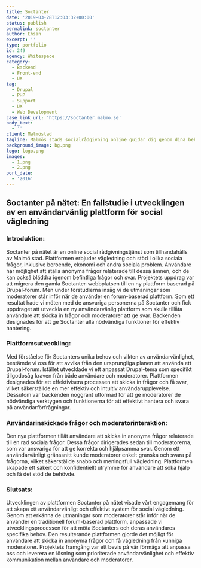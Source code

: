 ```yaml
---
title: Soctanter
date: '2019-03-28T12:03:32+00:00'
status: publish
permalink: soctanter
author: Ehsan
excerpt: ''
type: portfolio
id: 249
agency: Whitespace
category:
  - Backend
  - Front-end
  - UX
tag:
  - Drupal
  - PHP
  - Support
  - UX
  - Web Development
case_link_url: 'https://soctanter.malmo.se'
body_text:
  - ''
client: Malmöstad
tagline: Malmös stads socialrådgivning online guidar dig genom dina bekymmer.
background_image: bg.png
logo: logo.png
images:
  - 1.png
  - 2.png
port_date:
  - '2016'
---
```

<h2>Soctanter på nätet: En fallstudie i utvecklingen av en användarvänlig plattform för social vägledning</h2>

  <h3>Introduktion:</h3>
  <p>
    Soctanter på nätet är en online social rådgivningstjänst som tillhandahålls av Malmö stad. Plattformen erbjuder vägledning och stöd i olika sociala frågor, inklusive beroende, ekonomi och andra sociala problem. Användare har möjlighet att ställa anonyma frågor relaterade till dessa ämnen, och de kan också bläddra igenom befintliga frågor och svar. Projektets uppdrag var att migrera den gamla Soctanter-webbplatsen till en ny plattform baserad på Drupal-forum. Men under förstudierna insåg vi de utmaningar som moderatorer står inför när de använder en forum-baserad plattform. Som ett resultat hade vi möten med de ansvariga personerna på Soctanter och fick uppdraget att utveckla en ny användarvänlig plattform som skulle tillåta användare att skicka in frågor och moderatorer att ge svar. Backenden designades för att ge Soctanter alla nödvändiga funktioner för effektiv hantering.
  </p>

  <h3>Plattformsutveckling:</h3>
  <p>
    Med förståelse för Soctanters unika behov och vikten av användarvänlighet, bestämde vi oss för att avvika från den ursprungliga planen att använda ett Drupal-forum. Istället utvecklade vi ett anpassat Drupal-tema som specifikt tillgodosåg kraven från både användare och moderatorer. Plattformen designades för att effektivisera processen att skicka in frågor och få svar, vilket säkerställde en mer effektiv och intuitiv användarupplevelse. Dessutom var backenden noggrant utformad för att ge moderatorer de nödvändiga verktygen och funktionerna för att effektivt hantera och svara på användarförfrågningar.
  </p>

  <h3>Användarinskickade frågor och moderatorinteraktion:</h3>
  <p>
    Den nya plattformen tillät användare att skicka in anonyma frågor relaterade till en rad sociala frågor. Dessa frågor dirigerades sedan till moderatorerna, som var ansvariga för att ge korrekta och hjälpsamma svar. Genom ett användarvänligt gränssnitt kunde moderatorer enkelt granska och svara på frågorna, vilket säkerställde snabb och meningsfull vägledning. Plattformen skapade ett säkert och konfidentiellt utrymme för användare att söka hjälp och få det stöd de behövde.
  </p>

  <h3>Slutsats:</h3>
  <p>
    Utvecklingen av plattformen Soctanter på nätet visade vårt engagemang för att skapa ett användarvänligt och effektivt system för social vägledning. Genom att erkänna de utmaningar som moderatorer står inför när de använder en traditionell forum-baserad plattform, anpassade vi utvecklingsprocessen för att möta Soctanters och deras användares specifika behov. Den resulterande plattformen gjorde det möjligt för användare att skicka in anonyma frågor och få vägledning från kunniga moderatorer. Projektets framgång var ett bevis på vår förmåga att anpassa oss och leverera en lösning som prioriterade användarvänlighet och effektiv kommunikation mellan användare och moderatorer.
  </p>
